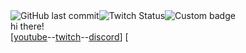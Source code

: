 <head>
  <link rel="shortcut icon" type="image/x-icon" href="favicon.ico">
  </head>
  <img alt="GitHub last commit" src="https://img.shields.io/github/last-commit/badgeminer/badgeminer.github.io?style=plastic"><img alt="Twitch Status" src="https://img.shields.io/twitch/status/badgeminer2streams?style=plastic"><img alt="Custom badge" src="https://img.shields.io/endpoint?style=for-the-badge&url=https%3A%2F%2Fraw.githubusercontent.com%2Fbadgeminer%2Fbadgeminer.github.io%2Fmain%2Fjson.json"><br>
hi there!<br>
[<a href="https://www.youtube.com/channel/UCjAvDTreaiy5hI0sdLPQh3g">youtube</a>--<a href="https://www.twitch.tv/badgeminer2streams">twitch</a>--<a href="https://discord.gg/MHv9tCp7QE">discord</a>]
[
